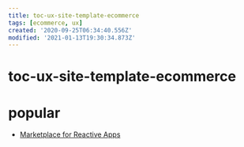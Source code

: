 ```yaml
---
title: toc-ux-site-template-ecommerce
tags: [ecommerce, ux]
created: '2020-09-25T06:34:40.556Z'
modified: '2021-01-13T19:30:34.873Z'
---
```


# toc-ux-site-template-ecommerce

# popular

- [Marketplace for Reactive Apps](http://reactiveapps.io/)
